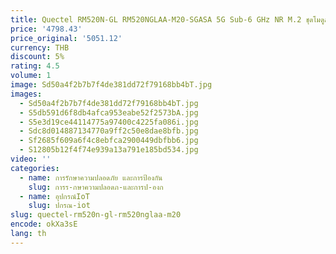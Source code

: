 ```yaml
---
title: Quectel RM520N-GL RM520NGLAA-M20-SGASA 5G Sub-6 GHz NR M.2 ชุดโมดูลเสาอากาศ USB TypeC อะแดปเตอร์ MHF4 ถึง SMA หญิง pigtial
price: '4798.43'
price_original: '5051.12'
currency: THB
discount: 5%
rating: 4.5
volume: 1
image: Sd50a4f2b7b7f4de381dd72f79168bb4bT.jpg
images:
  - Sd50a4f2b7b7f4de381dd72f79168bb4bT.jpg
  - S5db591d6f8db4afca953eabe52f2573bA.jpg
  - S5e3d19ce44114775a97400c4225fa086i.jpg
  - Sdc8d014887134770a9ff2c50e8dae8bfb.jpg
  - Sf2685f609a6f4c8ebfca2900449dbfbb6.jpg
  - S12805b12f4f74e939a13a791e185bd534.jpg
video: ''
categories:
  - name: การรักษาความปลอดภัย และการป้องกัน
    slug: การร-กษาความปลอดภ-และการป-องก
  - name: อุปกรณ์IoT
    slug: ปกรณ-iot
slug: quectel-rm520n-gl-rm520nglaa-m20
encode: okXa3sE
lang: th
---
```

  